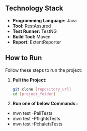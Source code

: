 ## Technology Stack

- **Programming Language:** Java
- **Tool:** RestAssured
- **Test Runner:** TestNG
- **Build Tool:** Maven
- **Report:** ExtentReporter

## How to Run

Follow these steps to run the project:

1. **Pull the Project:**
   ```bash
   git clone [repository_url]
   cd [project_folder]

2. **Run one of below Commands  :**
- mvn test -PallTests
- mvn test -PflightsTests
- mvn test -PchaletsTests

